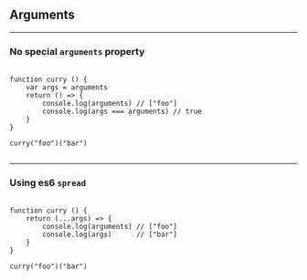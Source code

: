 ## Arguments

---

### No special `arguments` property

<pre class="code-lg">
  <code class="lang-js">
function curry () {
	var args = arguments
	return () => {
		console.log(arguments) // ["foo"]
		console.log(args === arguments) // true
	}
}

curry("foo")("bar")
  </code>
</pre>

---

### Using es6 `spread`

<pre class="code-lg">
  <code class="lang-js">
function curry () {
	return (...args) => {
		console.log(arguments) // ["foo"]
		console.log(args)      // ["bar"]
	}
}

curry("foo")("bar")
  </code>
</pre>